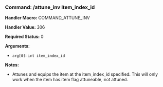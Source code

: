 ### Command: /attune_inv item_index_id

**Handler Macro:** COMMAND_ATTUNE_INV

**Handler Value:** 306

**Required Status:** 0

**Arguments:**
- `arg[0]`: `int item_index_id`

**Notes:**
- Attunes and equips the item at the item_index_id specified.  This will only work when the item has item flag attuneable, not attuned.